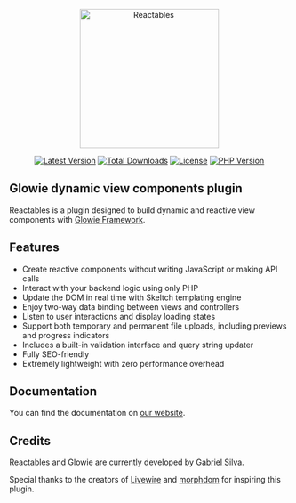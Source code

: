 <p align="center">
    <a href="https://glowie.gabrielsilva.dev.br/reactables" target="_blank"><img src="https://i.imgur.com/prpiWac.png" alt="Reactables" width="250"/></a>
</p>

<p align="center">
    <a href="https://packagist.org/packages/glowieframework/reactables"><img src="https://img.shields.io/github/v/release/glowieframework/reactables?style=for-the-badge" alt="Latest Version"></a>
    <a href="https://packagist.org/packages/glowieframework/reactables" target="_blank"><img src="https://img.shields.io/packagist/dt/glowieframework/reactables?style=for-the-badge" alt="Total Downloads"></a>
    <a href="https://packagist.org/packages/glowieframework/reactables" target="_blank"><img src="https://img.shields.io/github/license/glowieframework/reactables?style=for-the-badge" alt="License"></a>
    <a href="https://packagist.org/packages/glowieframework/reactables" target="_blank"><img src="https://img.shields.io/packagist/php-v/glowieframework/glowie?style=for-the-badge" alt="PHP Version"></a>
</p>

## Glowie dynamic view components plugin

Reactables is a plugin designed to build dynamic and reactive view components with [Glowie Framework](https://glowie.gabrielsilva.dev.br).

## Features

-   Create reactive components without writing JavaScript or making API calls
-   Interact with your backend logic using only PHP
-   Update the DOM in real time with Skeltch templating engine
-   Enjoy two-way data binding between views and controllers
-   Listen to user interactions and display loading states
-   Support both temporary and permanent file uploads, including previews and progress indicators
-   Includes a built-in validation interface and query string updater
-   Fully SEO-friendly
-   Extremely lightweight with zero performance overhead

## Documentation

You can find the documentation on [our website](https://glowie.gabrielsilva.dev.br/reactables).

## Credits

Reactables and Glowie are currently developed by [Gabriel Silva](https://gabrielsilva.dev.br).

Special thanks to the creators of [Livewire](https://github.com/livewire/livewire) and [morphdom](https://github.com/patrick-steele-idem/morphdom) for inspiring this plugin.

